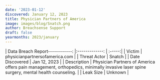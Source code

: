 ```yaml
---
date: '2023-01-12'
discovered: January 12, 2023
title: Physician Partners of America
image: images/blog/Snatch.png
author: Breachsense Support
draft: false
yearmonths: 2023/january
---
```


| Data Breach Report------------:     |:-------------:    | :-----:|
| Victim      | physicianpartnersofamerica.com      | 
| Threat Actor      | Snatch      | 
| Date Discovered      | Jan 12, 2023      | 
| Description      | Physician Partners of America offers pain management, orthopedics, minimally invasive laser spine surgery, mental health counseling.      | 
| Leak Size      | Unknown      | 

